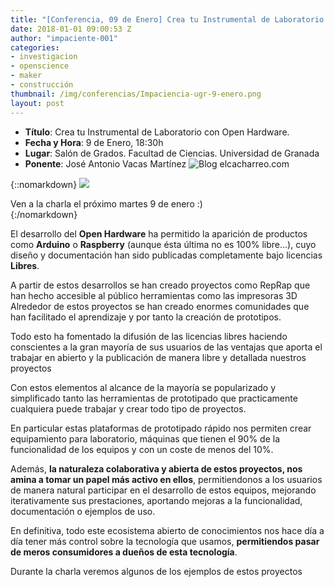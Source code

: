 ```yaml
---
title: "[Conferencia, 09 de Enero] Crea tu Instrumental de Laboratorio con Open Hardware"
date: 2018-01-01 09:00:53 Z
author: "impaciente-001"
categories:
- investigacion
- openscience
- maker
- construcción
thumbnail: /img/conferencias/Impaciencia-ugr-9-enero.png
layout: post
---
```


- **Título**: Crea tu Instrumental de Laboratorio con Open Hardware.
- **Fecha y Hora**: 9 de Enero, 18:30h
- **Lugar**: Salón de Grados. Facultad de Ciencias. Universidad de Granada
- **Ponente**: José Antonio Vacas Martínez ![Blog elcacharreo.com](http://elcacharreo.com)

{::nomarkdown}
<img src="{{ site.baseurl }}/img/conferencias/ugr-9-enero.jpg">
<div class="piefoto"> Ven a la charla el próximo martes 9 de enero :) </div>
{:/nomarkdown}

El desarrollo del **Open Hardware** ha permitido la aparición de productos como **Arduino** o **Raspberry** (aunque ésta última no es 100% libre...), cuyo diseño y documentación han sido publicadas completamente bajo licencias **Libres**.

A partir de estos desarrollos se han creado proyectos como RepRap que han hecho accesible al público herramientas como las impresoras 3D
Alrededor de estos proyectos se han creado enormes comunidades que han facilitado el aprendizaje y por tanto la creación de prototipos.

Todo esto ha fomentado la difusión de las licencias libres haciendo conscientes a la gran mayoría de sus usuarios de las ventajas que aporta el trabajar en abierto y la publicación de manera libre y detallada nuestros proyectos

Con estos elementos al alcance de la mayoría se popularizado y simplificado tanto las herramientas de prototipado que practicamente cualquiera puede trabajar y crear todo tipo de proyectos.

En particular estas plataformas de prototipado rápido nos permiten crear equipamiento para laboratorio, máquinas que tienen el 90% de la funcionalidad de los equipos y con un coste de menos del 10%.

Además, **la naturaleza colaborativa y abierta de estos proyectos, nos amina a tomar un papel más activo en ellos**, permitiendonos a los usuarios de manera natural participar en el desarrollo de estos equipos, mejorando iterativamente sus prestaciones, aportando mejoras a la funcionalidad, documentación o ejemplos de uso.

En definitiva, todo este ecosistema abierto de conocimientos nos hace día a día tener más control sobre la tecnología que usamos, **permitiendos pasar de meros consumidores a dueños de esta tecnología**.

Durante la charla veremos algunos de los ejemplos de estos proyectos
